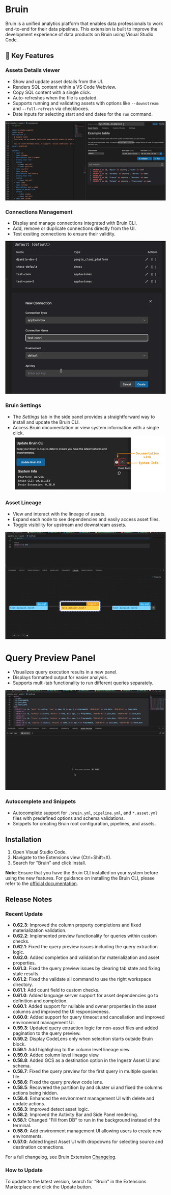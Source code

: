 # Bruin

Bruin is a unified analytics platform that enables data professionals to work end-to-end for their data pipelines. This extension is built to improve the development experience of data products on Bruin using Visual Studio Code.

## 🚀 Key Features

### Assets Details viewer
- Show and update asset details from the UI.
- Renders SQL content within a VS Code Webview.
- Copy SQL content with a single click.
- Auto-refreshes when the file is updated.
- Supports running and validating assets with options like `--downstream` and `--full-refresh` via checkboxes.
- Date inputs for selecting start and end dates for the `run` command.


![GIF of Asset Details Panel](https://github.com/bruin-data/bruin-vscode/blob/main/screenshots/asset-details-tab-new.gif?raw=true)

### Connections Management
- Display and manage connections integrated with Bruin CLI.
- Add, remove or duplicate connections directly from the UI.
- Test exsiting connections to ensure their validity.

![GIF of Connection Manager](https://github.com/bruin-data/bruin-vscode/blob/main/screenshots/manage-connections.gif?raw=true)

### Bruin Settings
- The *Settings* tab in the side panel provides a straightforward way to install and update the Bruin CLI.
- Access Bruin documentation or view system information with a single click.
![Screenshot of Settings Tab](https://github.com/bruin-data/bruin-vscode/blob/main/screenshots/bruin-settings.png?raw=true)

### Asset Lineage
- View and interact with the lineage of assets.
- Expand each node to see dependencies and easily access asset files.
- Toggle visibility for upstream and downstream assets.

![GIF of Lineage Panel](https://github.com/bruin-data/bruin-vscode/blob/main/screenshots/lineage-panel-with-options.gif?raw=true)

# Query Preview Panel
- Visualizes query execution results in a new panel.
- Displays formatted output for easier analysis.
- Supports multi-tab functionality to run different queries separately.

![GIF of Lineage Panel](https://github.com/bruin-data/bruin-vscode/blob/main/screenshots/query-preview-options.gif?raw=true)

### Autocomplete and Snippets
- Autocomplete support for `.bruin.yml`, `pipeline.yml`, and `*.asset.yml` files with predefined options and schema validations.
- Snippets for creating Bruin root configuration, pipelines, and assets.

## Installation

1. Open Visual Studio Code.
2. Navigate to the Extensions view (Ctrl+Shift+X).
3. Search for "Bruin" and click Install.

**Note**: Ensure that you have the Bruin CLI installed on your system before using the new features. For guidance on installing the Bruin CLI, please refer to the [official documentation](https://github.com/bruin-data/bruin).

## Release Notes
### Recent Update
- **0.62.3**: Improved the column property completions and fixed materialization validation.
- **0.62.2**: Implemented preview functionality for queries within custom checks.
- **0.62.1**: Fixed the query preview issues including the query extraction logic.
- **0.62.0**: Added completion and validation for materialization and asset properties.
- **0.61.3**: Fixed the query preview issues by clearing tab state and fixing stale results.
- **0.61.2**: Fixed the validate all command to use the right workspace directory.
- **0.61.1**: Add count field to custom checks.
- **0.61.0**: Added language server support for asset dependencies go to definition and completion.
- **0.60.1**: Added support for nullable and owner properties in the asset columns and improved the UI responsiveness.
- **0.60.0**: Added support for query timeout and cancellation and improved environemnt management UI.
- **0.59.3**: Updated query extraction logic for non-asset files and added pagination to the query preview.
- **0.59.2**: Display CodeLens only when selection starts outside Bruin block.
- **0.59.1**: Add highlighing to the column level lineage view.
- **0.59.0**: Added column level lineage view.
- **0.58.8**: Added GCS as a destination option in the Ingestr Asset UI and schema.
- **0.58.7**: Fixed the query preview for the first query in multiple queries file.
- **0.58.6**: Fixed the query preview code lens. 
- **0.58.5**: Recovered the partition by and cluster ui and fixed the columns actions being hidden.
- **0.58.4**: Enhanced the environment management UI with delete and update actions.
- **0.58.3**: Improved detect asset logic.
- **0.58.2**: Improved the Activity Bar and Side Panel rendering.
- **0.58.1**: Changed "Fill from DB" to run in the background instead of the terminal.
- **0.58.0**: Add environment management UI allowing users to create new environments.
- **0.57.0**: Added Ingest Asset UI with dropdowns for selecting source and destination connections.

For a full changelog, see Bruin Extension [Changelog](https://marketplace.visualstudio.com/items/bruin.bruin/changelog).

### How to Update

To update to the latest version, search for "Bruin" in the Extensions Marketplace and click the Update button.
